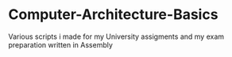 # Computer-Architecture-Basics
Various scripts i made for my University assigments and my exam preparation written in Assembly
